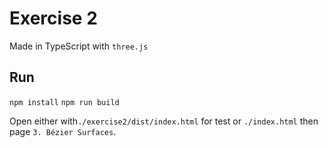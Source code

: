 # Exercise 2

Made in TypeScript with `three.js`

## Run

`npm install`
`npm run build`

Open either with`./exercise2/dist/index.html` for test or `./index.html` then page `3. Bézier Surfaces`.